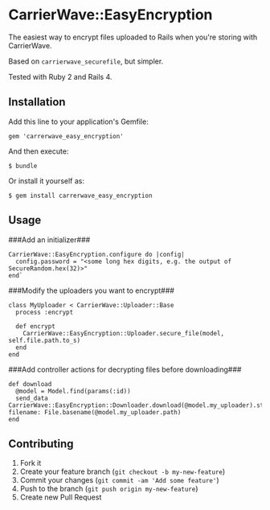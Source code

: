 # CarrierWave::EasyEncryption

The easiest way to encrypt files uploaded to Rails when you're storing with CarrierWave.

Based on `carrierwave_securefile`, but simpler.

Tested with Ruby 2 and Rails 4.

## Installation

Add this line to your application's Gemfile:

    gem 'carrerwave_easy_encryption'

And then execute:

    $ bundle

Or install it yourself as:

    $ gem install carrerwave_easy_encryption

## Usage

###Add an initializer###

    CarrierWave::EasyEncryption.configure do |config|
      config.password = "<some long hex digits, e.g. the output of SecureRandom.hex(32)>"
    end`

###Modify the uploaders you want to encrypt###

    class MyUploader < CarrierWave::Uploader::Base
      process :encrypt

      def encrypt
        CarrierWave::EasyEncryption::Uploader.secure_file(model, self.file.path.to_s)
      end
    end

###Add controller actions for decrypting files before downloading###

    def download
      @model = Model.find(params(:id))
      send_data CarrierWave::EasyEncryption::Downloader.download(@model.my_uploader).string, filename: File.basename(@model.my_uploader.path)
    end

## Contributing

1. Fork it
2. Create your feature branch (`git checkout -b my-new-feature`)
3. Commit your changes (`git commit -am 'Add some feature'`)
4. Push to the branch (`git push origin my-new-feature`)
5. Create new Pull Request

